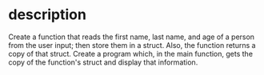 # description
Create a function that reads the first name, last name, and age of a person from the user input; then store them in a struct.
Also, the function returns a copy of that struct.
Create a program which, in the main function, gets the copy of the function's struct and display that information.
